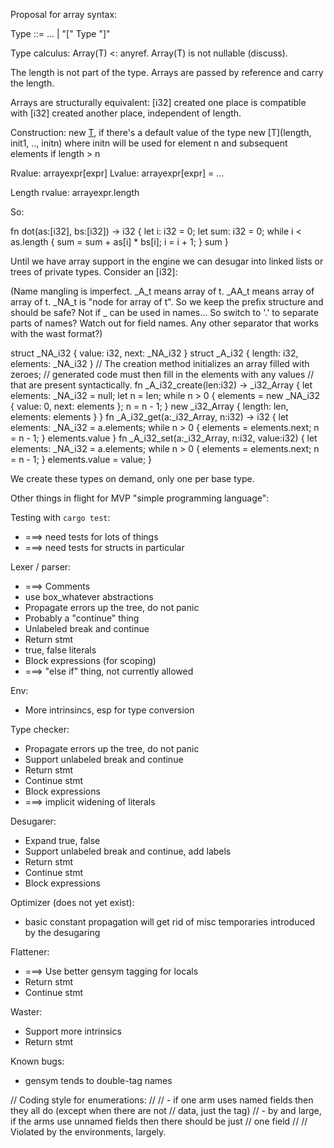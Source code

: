 Proposal for array syntax:

Type ::= ... | "[" Type "]"

Type calculus: Array(T) <: anyref.
Array(T) is not nullable (discuss).

The length is not part of the type.  Arrays are passed by reference
and carry the length.

Arrays are structurally equivalent: [i32] created one place is
compatible with [i32] created another place, independent of length.

Construction: new [T](length), if there's a default value of the type
              new [T](length, init1, .., initn) where initn will be used for element n and subsequent elements if length > n

Rvalue: arrayexpr[expr]
Lvalue: arrayexpr[expr] = ...

Length rvalue: arrayexpr.length

So:

  fn dot(as:[i32], bs:[i32]) -> i32 {
    let i: i32 = 0;
    let sum: i32 = 0;
    while i < as.length {
      sum = sum + as[i] * bs[i];
      i = i + 1;
    }
    sum
  }

Until we have array support in the engine we can desugar into linked lists or trees of private types.  Consider an [i32]:

(Name mangling is imperfect.  _A_t means array of t.  _AA_t means
array of array of t.  _NA_t is "node for array of t".  So we keep the
prefix structure and should be safe?  Not if _ can be used in names...
So switch to '.' to separate parts of names?  Watch out for field
names.  Any other separator that works with the wast format?)

  struct _NA_i32 {
    value: i32,
    next: _NA_i32
  }
  struct _A_i32 {
    length: i32,
    elements: _NA_i32
  }
  // The creation method initializes an array filled with zeroes;
  // generated code must then fill in the elements with any values
  // that are present syntactically.
  fn _A_i32_create(len:i32) -> _i32_Array {
    let elements: _NA_i32 = null;
    let n = len;
    while n > 0 {
      elements = new _NA_i32 { value: 0, next: elements };
      n = n - 1;
    }
    new _i32_Array { length: len, elements: elements }
  }
  fn _A_i32_get(a:_i32_Array, n:i32) -> i32 {
    let elements: _NA_i32 = a.elements;
    while n > 0 {
      elements = elements.next;
      n = n - 1;
    }
    elements.value
  }
  fn _A_i32_set(a:_i32_Array, n:i32, value:i32) {
    let elements: _NA_i32 = a.elements;
    while n > 0 {
      elements = elements.next;
      n = n - 1;
    }
    elements.value = value;
  }

We create these types on demand, only one per base type.

Other things in flight for MVP "simple programming language":

Testing with `cargo test`:

  - ===> need tests for lots of things
  - ===> need tests for structs in particular

Lexer / parser:

  - ===> Comments
  - use box_whatever abstractions
  - Propagate errors up the tree, do not panic
  - Probably a "continue" thing
  - Unlabeled break and continue
  - Return stmt
  - true, false literals
  - Block expressions (for scoping)
  - ===> "else if" thing, not currently allowed

Env:

  - More intrinsincs, esp for type conversion

Type checker:

  - Propagate errors up the tree, do not panic
  - Support unlabeled break and continue
  - Return stmt
  - Continue stmt
  - Block expressions
  - ===> implicit widening of literals

Desugarer:

  - Expand true, false
  - Support unlabeled break and continue, add labels
  - Return stmt
  - Continue stmt
  - Block expressions

Optimizer (does not yet exist):

 - basic constant propagation will get rid of misc temporaries introduced by the
   desugaring

Flattener:

  - ===> Use better gensym tagging for locals
  - Return stmt
  - Continue stmt

Waster:

  - Support more intrinsics
  - Return stmt

Known bugs:

  - gensym tends to double-tag names


// Coding style for enumerations:
//
// - if one arm uses named fields then they all do (except when there are not
//   data, just the tag)
// - by and large, if the arms use unnamed fields then there should be just
//   one field
//
// Violated by the environments, largely.

